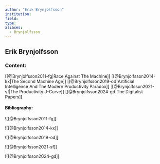 ```yaml
---
author: "Erik Brynjolfsson"
institution:
field:
type:
aliases:
  - Brynjolfsson
---
```


## Erik Brynjolfsson

### Content:
[[@Brynjolfsson2011-fg|Race Against The Machine]]
[[@Brynjolfsson2014-kx|The Second Machine Age]]
[[@Brynjolfsson2019-od|Artificial Intelligence And The Modern Productivity Paradox]]
[[@Brynjolfsson2021-sf|The Productivity J-Curve]]
[[@Brynjolfsson2024-gd|The Digitalist Papers]]

#### Bibliography:

![[@Brynjolfsson2011-fg]]

![[@Brynjolfsson2014-kx]]

![[@Brynjolfsson2019-od]]

![[@Brynjolfsson2021-sf]]

![[@Brynjolfsson2024-gd]]